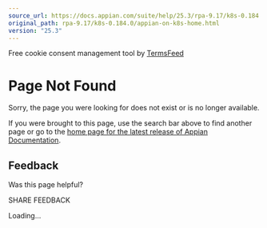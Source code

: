 ```yaml
---
source_url: https://docs.appian.com/suite/help/25.3/rpa-9.17/k8s-0.184.0/appian-on-k8s-home.html
original_path: rpa-9.17/k8s-0.184.0/appian-on-k8s-home.html
version: "25.3"
---
```


Free cookie consent management tool by [TermsFeed](https://www.termsfeed.com/)

# Page Not Found

Sorry, the page you were looking for does not exist or is no longer available.

If you were brought to this page, use the search bar above to find another page or go to the [home page for the latest release of Appian Documentation](https://docs.appian.com/suite/help/latest/).

## Feedback

Was this page helpful?

SHARE FEEDBACK

Loading...